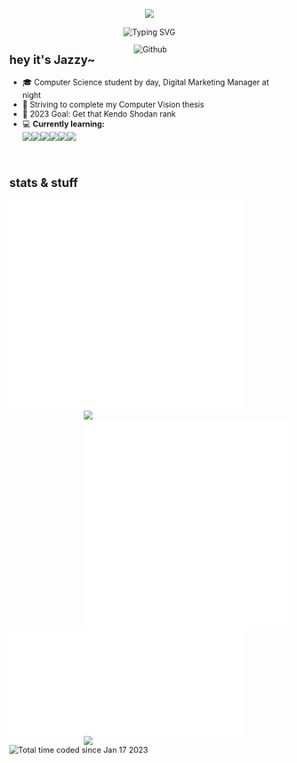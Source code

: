 <p align="center"><img src="https://user-images.githubusercontent.com/10039521/214786507-a9cb479e-aa14-41fb-9112-7f6b0bbf5325.png"></p>
<p align="center"><img src="https://readme-typing-svg.demolab.com?font=Poppins&pause=1000&color=C78492&center=true&vCenter=true&width=435&lines=kendoka%2FSTEMinist+%EF%BD%A5%EF%BE%9F%E2%9C%A7" alt="Typing SVG" /></p>

<img width="280" align="right" alt="Github"
src="https://user-images.githubusercontent.com/10039521/214795479-d6cd90c2-8e82-4e7d-aa9d-d134e1cbcbf0.jpg">


## hey it's Jazzy~  

- 🎓 Computer Science student by day, Digital Marketing Manager at night
- 💼 Striving to complete my Computer Vision thesis
- 💪 2023 Goal: Get that Kendo Shodan rank
- 💻 **Currently learning:**<br>
<img src="https://img.shields.io/badge/Codeigniter-EF4223?style=for-the-badge&logo=codeigniter&logoColor=white" height="20px"><img src="https://img.shields.io/badge/JavaScript-323330?style=for-the-badge&logo=javascript&logoColor=F7DF1E" height="20px"><img src="https://img.shields.io/badge/Django-092E20?style=for-the-badge&logo=django&logoColor=green" height="20px"><img src="https://img.shields.io/badge/Flutter-02569B?style=for-the-badge&logo=flutter&logoColor=white" height="20px"><img src="https://img.shields.io/badge/Google_Cloud-4285F4?style=for-the-badge&logo=google-cloud&logoColor=white" height="20px"><img src="https://img.shields.io/badge/MySQL-005C84?style=for-the-badge&logo=mysql&logoColor=white" height="20px">

<br>

## stats & stuff

<img align="left" src="https://github.com/celesica/celesica/blob/main/metrics.svg" width="420px"><img align="right" src="https://streak-stats.demolab.com?user=celesica&theme=monokai-metallian&hide_border=true&background=FFFFFF00&sideLabels=8c4957&sideNums=b16e7c" width="370px"><img align="right" src="https://github.com/celesica/celesica/blob/main/habits.svg" width="370px">

<img align="left" src="https://github.com/celesica/celesica/blob/main/wakatime.svg" width="420px">
<img align="right" src="https://github-readme-activity-graph.cyclic.app/graph/?username=celesica&bg_color=FFFFFF00&color=8c4957&line=bd7a88&point=fad66c&hide_border=true" width="370px">

<a href="https://wakatime.com/@88edce5e-dd8c-4439-aabc-294b6d660532"><img align="left" src="https://wakatime.com/badge/user/88edce5e-dd8c-4439-aabc-294b6d660532.svg" alt="Total time coded since Jan 17 2023" /></a>
